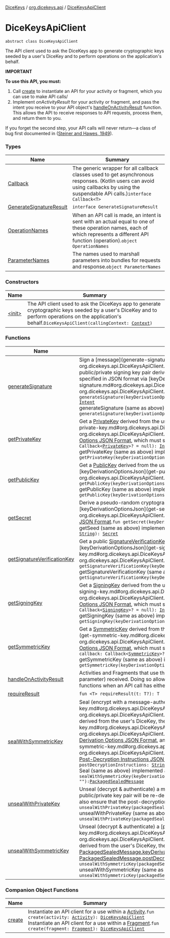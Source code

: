 [DiceKeys](../../index.md) / [org.dicekeys.api](../index.md) / [DiceKeysApiClient](./index.md)

# DiceKeysApiClient

`abstract class DiceKeysApiClient`

The API client used to ask the DiceKeys app to generate cryptographic keys seeded by a user's
DiceKey and to perform operations on the application's behalf.

**IMPORTANT**

**To use this API, you must:**

1. Call [create](create.md) to instantiate an API for your activity or fragment, which you can use
to make API calls/
2. Implement *onActivityResult* for your activity or fragment, and pass the
intent you receive to your API object's [handleOnActivityResult](handle-on-activity-result.md) function. This allows the
API to receive responses to API requests, process them, and return them to you.

If you forget the second step, your API calls will never return—a class of bug first
documented in ([Steiner and Hawes, 1949](https://en.wikipedia.org/wiki/M.T.A._(song))).

### Types

| Name | Summary |
|---|---|
| [Callback](-callback/index.md) | The generic wrapper for all callback classes used to get asynchronous responses. (Kotlin users can avoid using callbacks by using the suspendable APi calls.)`interface Callback<T>` |
| [GenerateSignatureResult](-generate-signature-result/index.md) | `interface GenerateSignatureResult` |
| [OperationNames](-operation-names/index.md) | When an API call is made, an intent is sent with an actual equal to one of these operation names, each of which represents a different API function (operation).`object OperationNames` |
| [ParameterNames](-parameter-names/index.md) | The names used to marshall parameters into bundles for requests and response.`object ParameterNames` |

### Constructors

| Name | Summary |
|---|---|
| [&lt;init&gt;](-init-.md) | The API client used to ask the DiceKeys app to generate cryptographic keys seeded by a user's DiceKey and to perform operations on the application's behalf.`DiceKeysApiClient(callingContext: `[`Context`](https://developer.android.com/reference/android/content/Context.html)`)` |

### Functions

| Name | Summary |
|---|---|
| [generateSignature](generate-signature.md) | Sign a [message](generate-signature.md#org.dicekeys.api.DiceKeysApiClient$generateSignature(kotlin.String, kotlin.ByteArray, org.dicekeys.api.DiceKeysApiClient.Callback((org.dicekeys.api.DiceKeysApiClient.GenerateSignatureResult)))/message) using a public/private signing key pair derived from the user's DiceKey and the [ApiKeyDerivationOptions](../-api-key-derivation-options/index.md) specified in JSON format via [keyDerivationOptionsJson](generate-signature.md#org.dicekeys.api.DiceKeysApiClient$generateSignature(kotlin.String, kotlin.ByteArray, org.dicekeys.api.DiceKeysApiClient.Callback((org.dicekeys.api.DiceKeysApiClient.GenerateSignatureResult)))/keyDerivationOptionsJson).`fun generateSignature(keyDerivationOptionsJson: `[`String`](https://kotlinlang.org/api/latest/jvm/stdlib/kotlin/-string/index.html)`, message: `[`ByteArray`](https://kotlinlang.org/api/latest/jvm/stdlib/kotlin/-byte-array/index.html)`, callback: Callback<GenerateSignatureResult>? = null): `[`Intent`](https://developer.android.com/reference/android/content/Intent.html)<br>generateSignature (same as above) implemented as a Kotlin suspend function in place of callbacks.`suspend fun generateSignature(keyDerivationOptionsJson: `[`String`](https://kotlinlang.org/api/latest/jvm/stdlib/kotlin/-string/index.html)`, message: `[`ByteArray`](https://kotlinlang.org/api/latest/jvm/stdlib/kotlin/-byte-array/index.html)`): GenerateSignatureResult` |
| [getPrivateKey](get-private-key.md) | Get a [PrivateKey](../../org.dicekeys.crypto.seeded/-private-key/index.md) derived from the user's DiceKey (the seed) and the key-derivation options specified via [keyDerivationOptionsJson](get-private-key.md#org.dicekeys.api.DiceKeysApiClient$getPrivateKey(kotlin.String, org.dicekeys.api.DiceKeysApiClient.Callback((org.dicekeys.crypto.seeded.PrivateKey)))/keyDerivationOptionsJson), in [Key-Derivation Options JSON Format](https://dicekeys.github.io/seeded-crypto/key_derivation_options_format.html), which must specify `"clientMayRetrieveKey": true`.`fun getPrivateKey(keyDerivationOptionsJson: `[`String`](https://kotlinlang.org/api/latest/jvm/stdlib/kotlin/-string/index.html)`, callback: Callback<`[`PrivateKey`](../../org.dicekeys.crypto.seeded/-private-key/index.md)`>? = null): `[`Intent`](https://developer.android.com/reference/android/content/Intent.html)<br>getPrivateKey (same as above) implemented as a Kotlin suspend function in place of callbacks.`suspend fun getPrivateKey(keyDerivationOptionsJson: `[`String`](https://kotlinlang.org/api/latest/jvm/stdlib/kotlin/-string/index.html)`): `[`PrivateKey`](../../org.dicekeys.crypto.seeded/-private-key/index.md) |
| [getPublicKey](get-public-key.md) | Get a [PublicKey](../../org.dicekeys.crypto.seeded/-public-key/index.md) derived from the user's DiceKey and the [ApiKeyDerivationOptions](../-api-key-derivation-options/index.md) specified in [Key-Derivation Options JSON Format](https://dicekeys.github.io/seeded-crypto/key_derivation_options_format.html) as [keyDerivationOptionsJson](get-public-key.md#org.dicekeys.api.DiceKeysApiClient$getPublicKey(kotlin.String, org.dicekeys.api.DiceKeysApiClient.Callback((org.dicekeys.crypto.seeded.PublicKey)))/keyDerivationOptionsJson).`fun getPublicKey(keyDerivationOptionsJson: `[`String`](https://kotlinlang.org/api/latest/jvm/stdlib/kotlin/-string/index.html)`, callback: Callback<`[`PublicKey`](../../org.dicekeys.crypto.seeded/-public-key/index.md)`>? = null): `[`Intent`](https://developer.android.com/reference/android/content/Intent.html)<br>getPublicKey (same as above) implemented as a Kotlin suspend function in place of callbacks.`suspend fun getPublicKey(keyDerivationOptionsJson: `[`String`](https://kotlinlang.org/api/latest/jvm/stdlib/kotlin/-string/index.html)`): `[`PublicKey`](../../org.dicekeys.crypto.seeded/-public-key/index.md) |
| [getSecret](get-secret.md) | Derive a pseudo-random cryptographic [Secret](../../org.dicekeys.crypto.seeded/-secret/index.md) from the user's DiceKey and the key-derivation options passed as [keyDerivationOptionsJson](get-secret.md#org.dicekeys.api.DiceKeysApiClient$getSecret(kotlin.String, org.dicekeys.api.DiceKeysApiClient.Callback((org.dicekeys.crypto.seeded.Secret)))/keyDerivationOptionsJson) in [Key-Derivation Options JSON Format](https://dicekeys.github.io/seeded-crypto/key_derivation_options_format.html).`fun getSecret(keyDerivationOptionsJson: `[`String`](https://kotlinlang.org/api/latest/jvm/stdlib/kotlin/-string/index.html)`, callback: Callback<`[`Secret`](../../org.dicekeys.crypto.seeded/-secret/index.md)`>? = null): `[`Intent`](https://developer.android.com/reference/android/content/Intent.html)<br>getSeed (same as above) implemented as a Kotlin suspend function in place of callbacks.`suspend fun getSecret(keyDerivationOptionsJson: `[`String`](https://kotlinlang.org/api/latest/jvm/stdlib/kotlin/-string/index.html)`): `[`Secret`](../../org.dicekeys.crypto.seeded/-secret/index.md) |
| [getSignatureVerificationKey](get-signature-verification-key.md) | Get a public [SignatureVerificationKey](../../org.dicekeys.crypto.seeded/-signature-verification-key/index.md) derived from the user's DiceKey and the [ApiKeyDerivationOptions](../-api-key-derivation-options/index.md) specified in JSON format via [keyDerivationOptionsJson](get-signature-verification-key.md#org.dicekeys.api.DiceKeysApiClient$getSignatureVerificationKey(kotlin.String, org.dicekeys.api.DiceKeysApiClient.Callback((org.dicekeys.crypto.seeded.SignatureVerificationKey)))/keyDerivationOptionsJson)`fun getSignatureVerificationKey(keyDerivationOptionsJson: `[`String`](https://kotlinlang.org/api/latest/jvm/stdlib/kotlin/-string/index.html)`, callback: Callback<`[`SignatureVerificationKey`](../../org.dicekeys.crypto.seeded/-signature-verification-key/index.md)`>? = null): `[`Intent`](https://developer.android.com/reference/android/content/Intent.html)<br>getSignatureVerificationKey (same as above) implemented as a Kotlin suspend function in place of callbacks.`suspend fun getSignatureVerificationKey(keyDerivationOptionsJson: `[`String`](https://kotlinlang.org/api/latest/jvm/stdlib/kotlin/-string/index.html)`): `[`SignatureVerificationKey`](../../org.dicekeys.crypto.seeded/-signature-verification-key/index.md) |
| [getSigningKey](get-signing-key.md) | Get a [SigningKey](../../org.dicekeys.crypto.seeded/-signing-key/index.md) derived from the user's DiceKey (the seed) and the key-derivation options specified via [keyDerivationOptionsJson](get-signing-key.md#org.dicekeys.api.DiceKeysApiClient$getSigningKey(kotlin.String, org.dicekeys.api.DiceKeysApiClient.Callback((org.dicekeys.crypto.seeded.SigningKey)))/keyDerivationOptionsJson), in [Key-Derivation Options JSON Format](https://dicekeys.github.io/seeded-crypto/key_derivation_options_format.html), which must specify `"clientMayRetrieveKey": true`.`fun getSigningKey(keyDerivationOptionsJson: `[`String`](https://kotlinlang.org/api/latest/jvm/stdlib/kotlin/-string/index.html)`, callback: Callback<`[`SigningKey`](../../org.dicekeys.crypto.seeded/-signing-key/index.md)`>? = null): `[`Intent`](https://developer.android.com/reference/android/content/Intent.html)<br>getSigningKey (same as above) implemented as a Kotlin suspend function in place of callbacks.`suspend fun getSigningKey(keyDerivationOptionsJson: `[`String`](https://kotlinlang.org/api/latest/jvm/stdlib/kotlin/-string/index.html)`): `[`SigningKey`](../../org.dicekeys.crypto.seeded/-signing-key/index.md) |
| [getSymmetricKey](get-symmetric-key.md) | Get a [SymmetricKey](../../org.dicekeys.crypto.seeded/-symmetric-key/index.md) derived from the user's DiceKey (the seed) and the key-derivation options specified via [keyDerivationOptionsJson](get-symmetric-key.md#org.dicekeys.api.DiceKeysApiClient$getSymmetricKey(kotlin.String, org.dicekeys.api.DiceKeysApiClient.Callback((org.dicekeys.crypto.seeded.SymmetricKey)))/keyDerivationOptionsJson), in [Key-Derivation Options JSON Format](https://dicekeys.github.io/seeded-crypto/key_derivation_options_format.html), which must specify `"clientMayRetrieveKey": true`.`fun getSymmetricKey(keyDerivationOptionsJson: `[`String`](https://kotlinlang.org/api/latest/jvm/stdlib/kotlin/-string/index.html)`, callback: Callback<`[`SymmetricKey`](../../org.dicekeys.crypto.seeded/-symmetric-key/index.md)`>? = null): `[`Intent`](https://developer.android.com/reference/android/content/Intent.html)<br>getSymmetricKey (same as above) implemented as a Kotlin suspend function in place of callbacks.`suspend fun getSymmetricKey(keyDerivationOptionsJson: `[`String`](https://kotlinlang.org/api/latest/jvm/stdlib/kotlin/-string/index.html)`): `[`SymmetricKey`](../../org.dicekeys.crypto.seeded/-symmetric-key/index.md) |
| [handleOnActivityResult](handle-on-activity-result.md) | Activities and Fragments that use this API should implement onActivityResult and and call handleOnActivityResult with the data/intent (third parameter) received. Doing so allows this class to process results returned to the activity/fragment and then call the appropriate callback functions when an API call has either succeeded or failed.`fun handleOnActivityResult(resultIntent: `[`Intent`](https://developer.android.com/reference/android/content/Intent.html)`?): `[`Unit`](https://kotlinlang.org/api/latest/jvm/stdlib/kotlin/-unit/index.html) |
| [requireResult](require-result.md) | `fun <T> requireResult(t: T?): T` |
| [sealWithSymmetricKey](seal-with-symmetric-key.md) | Seal (encrypt with a message-authentication code) a message ([plaintext](seal-with-symmetric-key.md#org.dicekeys.api.DiceKeysApiClient$sealWithSymmetricKey(kotlin.String, kotlin.ByteArray, kotlin.String, org.dicekeys.api.DiceKeysApiClient.Callback((org.dicekeys.crypto.seeded.PackagedSealedMessage)))/plaintext)) with a symmetric key derived from the user's DiceKey, the [keyDerivationOptionsJson](seal-with-symmetric-key.md#org.dicekeys.api.DiceKeysApiClient$sealWithSymmetricKey(kotlin.String, kotlin.ByteArray, kotlin.String, org.dicekeys.api.DiceKeysApiClient.Callback((org.dicekeys.crypto.seeded.PackagedSealedMessage)))/keyDerivationOptionsJson) in [Key-Derivation Options JSON Format](https://dicekeys.github.io/seeded-crypto/key_derivation_options_format.html), and [PostDecryptionInstructions](../-post-decryption-instructions/index.md) specified via a JSON string as [postDecryptionInstructions](seal-with-symmetric-key.md#org.dicekeys.api.DiceKeysApiClient$sealWithSymmetricKey(kotlin.String, kotlin.ByteArray, kotlin.String, org.dicekeys.api.DiceKeysApiClient.Callback((org.dicekeys.crypto.seeded.PackagedSealedMessage)))/postDecryptionInstructions) in the in [Post-Decryption Instructions JSON Format](https://dicekeys.github.io/seeded-crypto/post_decryption_instructions_format.html).`fun sealWithSymmetricKey(keyDerivationOptionsJson: `[`String`](https://kotlinlang.org/api/latest/jvm/stdlib/kotlin/-string/index.html)`, plaintext: `[`ByteArray`](https://kotlinlang.org/api/latest/jvm/stdlib/kotlin/-byte-array/index.html)`, postDecryptionInstructions: `[`String`](https://kotlinlang.org/api/latest/jvm/stdlib/kotlin/-string/index.html)` = "", callback: Callback<`[`PackagedSealedMessage`](../../org.dicekeys.crypto.seeded/-packaged-sealed-message/index.md)`>): `[`Intent`](https://developer.android.com/reference/android/content/Intent.html)<br>Seal (same as above) implemented as a Kotlin suspend function in place of callbacks.`suspend fun sealWithSymmetricKey(keyDerivationOptionsJson: `[`String`](https://kotlinlang.org/api/latest/jvm/stdlib/kotlin/-string/index.html)`, plaintext: `[`ByteArray`](https://kotlinlang.org/api/latest/jvm/stdlib/kotlin/-byte-array/index.html)`, postDecryptionInstructions: `[`String`](https://kotlinlang.org/api/latest/jvm/stdlib/kotlin/-string/index.html)` = ""): `[`PackagedSealedMessage`](../../org.dicekeys.crypto.seeded/-packaged-sealed-message/index.md) |
| [unsealWithPrivateKey](unseal-with-private-key.md) | Unseal (decrypt &amp; authenticate) a message that was previously sealed with a [PublicKey](../../org.dicekeys.crypto.seeded/-public-key/index.md) to construct a [PackagedSealedMessage](../../org.dicekeys.crypto.seeded/-packaged-sealed-message/index.md). The public/private key pair will be re-derived from the user's seed (DiceKey) and the key-derivation options packaged with the message.  It will also ensure that the post-decryption instructions have not changed since the message was packaged.`fun unsealWithPrivateKey(packagedSealedMessage: `[`PackagedSealedMessage`](../../org.dicekeys.crypto.seeded/-packaged-sealed-message/index.md)`, callback: Callback<`[`ByteArray`](https://kotlinlang.org/api/latest/jvm/stdlib/kotlin/-byte-array/index.html)`>? = null): `[`Intent`](https://developer.android.com/reference/android/content/Intent.html)<br>unsealWithPrivateKey (same as above) implemented as a Kotlin suspend function in place of callbacks.`suspend fun unsealWithPrivateKey(packagedSealedMessage: `[`PackagedSealedMessage`](../../org.dicekeys.crypto.seeded/-packaged-sealed-message/index.md)`): `[`ByteArray`](https://kotlinlang.org/api/latest/jvm/stdlib/kotlin/-byte-array/index.html) |
| [unsealWithSymmetricKey](unseal-with-symmetric-key.md) | Unseal (decrypt &amp; authenticate) a [packagedSealedMessage](unseal-with-symmetric-key.md#org.dicekeys.api.DiceKeysApiClient$unsealWithSymmetricKey(org.dicekeys.crypto.seeded.PackagedSealedMessage, org.dicekeys.api.DiceKeysApiClient.Callback((kotlin.ByteArray)))/packagedSealedMessage) that was previously sealed with a symmetric key derived from the user's DiceKey, the [ApiKeyDerivationOptions](../-api-key-derivation-options/index.md) specified in JSON format via [PackagedSealedMessage.keyDerivationOptionsJson](../../org.dicekeys.crypto.seeded/-packaged-sealed-message/key-derivation-options-json.md), and any [PostDecryptionInstructions](../-post-decryption-instructions/index.md) optionally specified by [PackagedSealedMessage.postDecryptionInstructions](../../org.dicekeys.crypto.seeded/-packaged-sealed-message/post-decryption-instructions.md) in [Post-Decryption Instructions JSON Format](https://dicekeys.github.io/seeded-crypto/post_decryption_instructions_format.html).`fun unsealWithSymmetricKey(packagedSealedMessage: `[`PackagedSealedMessage`](../../org.dicekeys.crypto.seeded/-packaged-sealed-message/index.md)`, callback: Callback<`[`ByteArray`](https://kotlinlang.org/api/latest/jvm/stdlib/kotlin/-byte-array/index.html)`>? = null): `[`Intent`](https://developer.android.com/reference/android/content/Intent.html)<br>unsealWithSymmetricKey (same as above) implemented as a Kotlin suspend function in place of callbacks.`suspend fun unsealWithSymmetricKey(packagedSealedMessage: `[`PackagedSealedMessage`](../../org.dicekeys.crypto.seeded/-packaged-sealed-message/index.md)`): `[`ByteArray`](https://kotlinlang.org/api/latest/jvm/stdlib/kotlin/-byte-array/index.html) |

### Companion Object Functions

| Name | Summary |
|---|---|
| [create](create.md) | Instantiate an API client for a use within a [Activity](https://developer.android.com/reference/android/app/Activity.html).`fun create(activity: `[`Activity`](https://developer.android.com/reference/android/app/Activity.html)`): `[`DiceKeysApiClient`](./index.md)<br>Instantiate an API client for a use within a [Fragment](https://developer.android.com/reference/androidx/androidx/fragment/app/Fragment.html).`fun create(fragment: `[`Fragment`](https://developer.android.com/reference/androidx/androidx/fragment/app/Fragment.html)`): `[`DiceKeysApiClient`](./index.md) |
